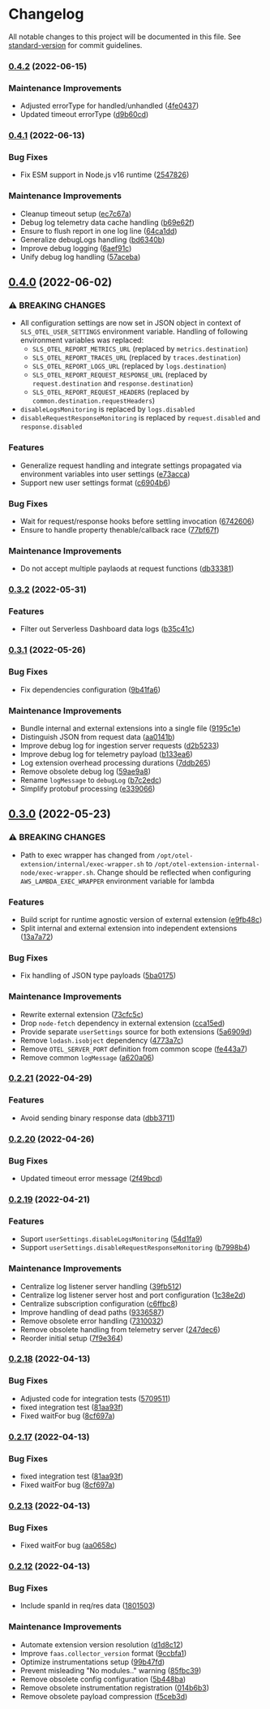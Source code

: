 # Changelog

All notable changes to this project will be documented in this file. See [standard-version](https://github.com/conventional-changelog/standard-version) for commit guidelines.

### [0.4.2](https://github.com/serverless/runtime/compare/@serverless/aws-lambda-otel-extension@0.4.1...@serverless/aws-lambda-otel-extension@0.4.2) (2022-06-15)

### Maintenance Improvements

- Adjusted errorType for handled/unhandled ([4fe0437](https://github.com/serverless/runtime/commit/4fe0437a2d4407dfba8f0aff191fca07c89afc48))
- Updated timeout errorType ([d9b60cd](https://github.com/serverless/runtime/commit/d9b60cd6e2df9613ae4c765d9587d7f0cb6ce82d))

### [0.4.1](https://github.com/serverless/runtime/compare/@serverless/aws-lambda-otel-extension@0.4.0...@serverless/aws-lambda-otel-extension@0.4.1) (2022-06-13)

### Bug Fixes

- Fix ESM support in Node.js v16 runtime ([2547826](https://github.com/serverless/runtime/commit/25478264044f453ea64acd71940f271077095537))

### Maintenance Improvements

- Cleanup timeout setup ([ec7c67a](https://github.com/serverless/runtime/commit/ec7c67a88d219f43cabcd9c16ac004b5eb7fc64b))
- Debug log telemetry data cache handling ([b69e62f](https://github.com/serverless/runtime/commit/b69e62f5c47a707082f3d8f13523a089c4e37e70))
- Ensure to flush report in one log line ([64ca1dd](https://github.com/serverless/runtime/commit/64ca1dd40886dfa2c4c5b5fe4ec965ae8811cb14))
- Generalize debugLogs handling ([bd6340b](https://github.com/serverless/runtime/commit/bd6340b629c87787ca7bb4e8f4dbd8b94275740d))
- Improve debug logging ([6aef91c](https://github.com/serverless/runtime/commit/6aef91c2eb2ad0f98eeacff50922efbd77cbd494))
- Unify debug log handling ([57aceba](https://github.com/serverless/runtime/commit/57aceba04e05df1f664237401d7e7811ef5f26be))

## [0.4.0](https://github.com/serverless/runtime/compare/@serverless/aws-lambda-otel-extension@0.3.2...@serverless/aws-lambda-otel-extension@0.4.0) (2022-06-02)

### ⚠ BREAKING CHANGES

- All configuration settings are now set in JSON object in context of `SLS_OTEL_USER_SETTINGS` environment variable. Handling of following environment variables was replaced:
  - `SLS_OTEL_REPORT_METRICS_URL` (replaced by `metrics.destination`)
  - `SLS_OTEL_REPORT_TRACES_URL` (replaced by `traces.destination`)
  - `SLS_OTEL_REPORT_LOGS_URL` (replaced by `logs.destination`)
  - `SLS_OTEL_REPORT_REQUEST_RESPONSE_URL` (replaced by `request.destination` and `response.destination`)
  - `SLS_OTEL_REPORT_REQUEST_HEADERS` (replaced by `common.destination.requestHeaders`)
- `disableLogsMonitoring` is replaced by `logs.disabled`
- `disableRequestResponseMonitoring` is replaced by `request.disabled` and `response.disabled`

### Features

- Generalize request handling and integrate settings propagated via environment variables into user settings ([e73acca](https://github.com/serverless/runtime/commit/e73acca9db5fc1ceb0681f7ddead978b6b6651b9))
- Support new user settings format ([c6904b6](https://github.com/serverless/runtime/commit/c6904b6b6ae94a60fe8d496a1f11ac654cb8173d))

### Bug Fixes

- Wait for request/response hooks before settling invocation ([6742606](https://github.com/serverless/runtime/commit/67426068b78cce5db7a59888aee7b553baff82a7))
- Ensure to handle property thenable/callback race ([77bf67f](https://github.com/serverless/runtime/commit/77bf67fdaa01aa58e620e04e80c68a943480d599))

### Maintenance Improvements

- Do not accept multiple paylaods at request functions ([db33381](https://github.com/serverless/runtime/commit/db3338183925fb8b55dc10a7f57553636e07dbf3))

### [0.3.2](https://github.com/serverless/runtime/compare/@serverless/aws-lambda-otel-extension@0.3.1...@serverless/aws-lambda-otel-extension@0.3.2) (2022-05-31)

### Features

- Filter out Serverless Dashboard data logs ([b35c41c](https://github.com/serverless/runtime/commit/b35c41c61dd162606722944bce46f7a71d3475ce))

### [0.3.1](https://github.com/serverless/runtime/compare/@serverless/aws-lambda-otel-extension@0.3.0...@serverless/aws-lambda-otel-extension@0.3.1) (2022-05-26)

### Bug Fixes

- Fix dependencies configuration ([9b41fa6](https://github.com/serverless/runtime/commit/9b41fa6198738669a5aebd58b7477f724888793d))

### Maintenance Improvements

- Bundle internal and external extensions into a single file ([9195c1e](https://github.com/serverless/runtime/commit/9195c1e8f760e27323ea65155fc3cef5e55d9ffb))
- Distinguish JSON from request data ([aa0141b](https://github.com/serverless/runtime/commit/aa0141be19c7b18cbb0f3abcab027d958f2ab052))
- Improve debug log for ingestion server requests ([d2b5233](https://github.com/serverless/runtime/commit/d2b5233020357c2384c894df5ef87e4ad2d03a0e))
- Improve debug log for telemetry payload ([b133ea6](https://github.com/serverless/runtime/commit/b133ea665b2d0308cbd41f7605e5dec15d3acba5))
- Log extension overhead processing durations ([7ddb265](https://github.com/serverless/runtime/commit/7ddb26576148f6c5466db00370fc5de770a6507a))
- Remove obsolete debug log ([59ae9a8](https://github.com/serverless/runtime/commit/59ae9a8b1b48356c5974f1dd758ceb404c098bd5))
- Rename `logMessage` to `debugLog` ([b7c2edc](https://github.com/serverless/runtime/commit/b7c2edcd3332d9383369e5ab1d8a68262b3be928))
- Simplify protobuf processing ([e339066](https://github.com/serverless/runtime/commit/e339066d4b1f7046e06fdbd911b7f838b8945596))

## [0.3.0](https://github.com/serverless/runtime/compare/@serverless/aws-lambda-otel-extension@0.2.21...@serverless/aws-lambda-otel-extension@0.3.0) (2022-05-23)

### ⚠ BREAKING CHANGES

- Path to exec wrapper has changed from `/opt/otel-extension/internal/exec-wrapper.sh` to `/opt/otel-extension-internal-node/exec-wrapper.sh`. Change should be reflected when configuring `AWS_LAMBDA_EXEC_WRAPPER` environment variable for lambda

### Features

- Build script for runtime agnostic version of external extension ([e9fb48c](https://github.com/serverless/runtime/commit/e9fb48c0a75a058f6edac85033f8a8406fb1054a))
- Split internal and external extension into independent extensions ([13a7a72](https://github.com/serverless/runtime/commit/13a7a72a01c43d79176ef0f34b54fca64aba9651))

### Bug Fixes

- Fix handling of JSON type payloads ([5ba0175](https://github.com/serverless/runtime/commit/5ba0175b04a01311e9283c8d0b5a470a5b0d6347))

### Maintenance Improvements

- Rewrite external extension ([73cfc5c](https://github.com/serverless/runtime/commit/73cfc5c9c979f2d7b089f5fb3deca39ab1f52086))
- Drop `node-fetch` dependency in external extension ([cca15ed](https://github.com/serverless/runtime/commit/cca15ed850123ee2d7130bb7eb03d0de97ce8a52))
- Provide separate `userSettings` source for both extensions ([5a6909d](https://github.com/serverless/runtime/commit/5a6909dceabb7f73f15fb5055476e5b9d6f141dd))
- Remove `lodash.isobject` dependency ([4773a7c](https://github.com/serverless/runtime/commit/4773a7cf52b0684fc8db100b0b1321444539c612))
- Remove `OTEL_SERVER_PORT` definition from common scope ([fe443a7](https://github.com/serverless/runtime/commit/fe443a7fd5060b6182de5797aece98ba4d45aaac))
- Remove common `logMessage` ([a620a06](https://github.com/serverless/runtime/commit/a620a065e2c20d7a996ce0c64093686fea4c8c05))

### [0.2.21](https://github.com/serverless/runtime/compare/@serverless/aws-lambda-otel-extension@0.2.20...@serverless/aws-lambda-otel-extension@0.2.21) (2022-04-29)

### Features

- Avoid sending binary response data ([dbb3711](https://github.com/serverless/runtime/commit/dbb3711b696a77290f93a36f1f2f2e190067c36a))

### [0.2.20](https://github.com/serverless/runtime/compare/@serverless/aws-lambda-otel-extension@0.2.19...@serverless/aws-lambda-otel-extension@0.2.20) (2022-04-26)

### Bug Fixes

- Updated timeout error message ([2f49bcd](https://github.com/serverless/runtime/commit/2f49bcd291d4574384515a028060897fa36043c0))

### [0.2.19](https://github.com/serverless/runtime/compare/@serverless/aws-lambda-otel-extension@0.2.18...@serverless/aws-lambda-otel-extension@0.2.19) (2022-04-21)

### Features

- Suport `userSettings.disableLogsMonitoring` ([54d1fa9](https://github.com/serverless/runtime/commit/54d1fa996e82566fd505d9e1975d9c641651d147))
- Support `userSettings.disableRequestResponseMonitoring` ([b7998b4](https://github.com/serverless/runtime/commit/b7998b42843e02e1fb76faf60a73e127c86bdb7d))

### Maintenance Improvements

- Centralize log listener server handling ([39fb512](https://github.com/serverless/runtime/commit/39fb51297105f8c3c491b41f151e592169601fb1))
- Centralize log listener server host and port configuration ([1c38e2d](https://github.com/serverless/runtime/commit/1c38e2d6a1a8b5dd3bc5ddef1f5bc24f8cc0e230))
- Centralize subscription configuration ([c6ffbc8](https://github.com/serverless/runtime/commit/c6ffbc8f61b2ebebceb35f4a576900ee27b3274a))
- Improve handling of dead paths ([9336587](https://github.com/serverless/runtime/commit/933658710e2dc814f0b2f2c1221c8044e924b132))
- Remove obsolete error handling ([7310032](https://github.com/serverless/runtime/commit/7310032176d1e9ddd17bde9378ea260844f6b044))
- Remove obsolete handling from telemetry server ([247dec6](https://github.com/serverless/runtime/commit/247dec6665597b7f6d56fa8454c18a32352d5458))
- Reorder initial setup ([7f9e364](https://github.com/serverless/runtime/commit/7f9e364d23ab7cf0341aa2e9e7e255f398cb2fa7))

### [0.2.18](https://github.com/serverless/runtime/compare/@serverless/aws-lambda-otel-extension@0.2.12...@serverless/aws-lambda-otel-extension@0.2.18) (2022-04-13)

### Bug Fixes

- Adjusted code for integration tests ([5709511](https://github.com/serverless/runtime/commit/5709511ed5afd4b06c541383d39e0880feacd2fa))
- fixed integration test ([81aa93f](https://github.com/serverless/runtime/commit/81aa93fb295b980cad87b43e9b166005f138a020))
- Fixed waitFor bug ([8cf697a](https://github.com/serverless/runtime/commit/8cf697ad29d75ed04b8a3272c5e4c409c5fe37e4))

### [0.2.17](https://github.com/serverless/runtime/compare/@serverless/aws-lambda-otel-extension@0.2.12...@serverless/aws-lambda-otel-extension@0.2.17) (2022-04-13)

### Bug Fixes

- fixed integration test ([81aa93f](https://github.com/serverless/runtime/commit/81aa93fb295b980cad87b43e9b166005f138a020))
- Fixed waitFor bug ([8cf697a](https://github.com/serverless/runtime/commit/8cf697ad29d75ed04b8a3272c5e4c409c5fe37e4))

### [0.2.13](https://github.com/serverless/runtime/compare/@serverless/aws-lambda-otel-extension@0.2.12...@serverless/aws-lambda-otel-extension@0.2.13) (2022-04-13)

### Bug Fixes

- Fixed waitFor bug ([aa0658c](https://github.com/serverless/runtime/commit/aa0658cc8c3ab87708ec33c00f21dc93c1dc76e7))

### [0.2.12](https://github.com/serverless/runtime/compare/@serverless/aws-lambda-otel-extension@0.2.10...@serverless/aws-lambda-otel-extension@0.2.12) (2022-04-13)

### Bug Fixes

- Include spanId in req/res data ([1801503](https://github.com/serverless/runtime/commit/1801503557b09d97edbda16f94f990b6914c5bad))

### Maintenance Improvements

- Automate extension version resolution ([d1d8c12](https://github.com/serverless/runtime/commit/d1d8c124563b0481383c21b69e7f13576dafbab9))
- Improve `faas.collector_version` format ([9ccbfa1](https://github.com/serverless/runtime/commit/9ccbfa10c301d1234d595ae5b242bd43a42b1ade))
- Optimize instrumentations setup ([99b47fd](https://github.com/serverless/runtime/commit/99b47fd339f1a64312ef7c37baca54f6e9967ac1))
- Prevent misleading "No modules.." warning ([85fbc39](https://github.com/serverless/runtime/commit/85fbc399ad61914104d7f86e60699042d7fe6f79))
- Remove obsolete config configuration ([5b448ba](https://github.com/serverless/runtime/commit/5b448ba4c0bac1d9f6653151cad9d075916def3f))
- Remove obsolete instrumentation registration ([014b6b3](https://github.com/serverless/runtime/commit/014b6b39647df54643aa18086183479810aaf79a))
- Remove obsolete payload compression ([f5ceb3d](https://github.com/serverless/runtime/commit/f5ceb3d9151ad2183d3ebe5e1b079f4a7e788fea))
